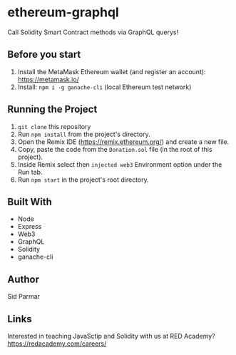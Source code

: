 # ethereum-graphql

Call Solidity Smart Contract methods via GraphQL querys!

## Before you start

1. Install the MetaMask Ethereum wallet (and register an account): https://metamask.io/ 
2. Install: `npm i -g ganache-cli` (local Ethereum test network) 

## Running the Project

1.  `git clone` this repository
2.  Run `npm install` from the project's directory.
3.  Open the Remix IDE (https://remix.ethereum.org/) and create a new file. 
4.  Copy, paste the code from the `Donation.sol` file (in the root of this project).
5.  Inside Remix select then `injected web3` Environment option under the Run tab.
6.  Run `npm start` in the project's root directory.

## Built With

-  Node
-  Express
-  Web3
-  GraphQL
-  Solidity
-  ganache-cli

## Author

Sid Parmar

## Links

Interested in teaching JavaSctip and Solidity with us at RED Academy? https://redacademy.com/careers/
